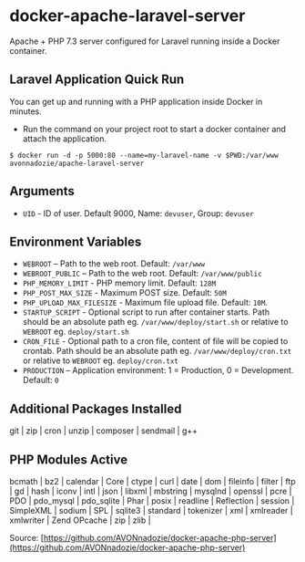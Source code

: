 # docker-apache-laravel-server
Apache + PHP 7.3 server configured for Laravel running inside a Docker container.

## Laravel Application Quick Run

You can get up and running with a PHP application inside Docker in minutes.

- Run the command on your project root to start a docker container and attach the application. 
```
$ docker run -d -p 5000:80 --name=my-laravel-name -v $PWD:/var/www avonnadozie/apache-laravel-server
```

## Arguments

- `UID` - ID of user. Default 9000, Name: `devuser`, Group: `devuser`

## Environment Variables

- `WEBROOT` – Path to the web root. Default: `/var/www`
- `WEBROOT_PUBLIC` – Path to the web root. Default: `/var/www/public`
- `PHP_MEMORY_LIMIT` - PHP memory limit. Default: `128M`
- `PHP_POST_MAX_SIZE` - Maximum POST size. Default: `50M`
- `PHP_UPLOAD_MAX_FILESIZE` - Maximum file upload file. Default: `10M`.
- `STARTUP_SCRIPT` - Optional script to run after container starts. Path should be an absolute path eg. `/var/www/deploy/start.sh` or relative to `WEBROOT` eg. `deploy/start.sh`
- `CRON_FILE` - Optional path to a cron file, content of file will be copied to crontab. Path should be an absolute path eg. `/var/www/deploy/cron.txt` or relative to `WEBROOT` eg. `deploy/cron.txt`
- `PRODUCTION` – Application environment: 1 = Production, 0 = Development. Default: `0`

## Additional Packages Installed
git |
zip |
cron |
unzip |
composer |
sendmail |
g++

## PHP Modules Active
bcmath |
bz2 |
calendar |
Core |
ctype |
curl |
date |
dom |
fileinfo |
filter |
ftp |
gd |
hash |
iconv |
intl |
json |
libxml |
mbstring |
mysqlnd |
openssl |
pcre |
PDO |
pdo_mysql |
pdo_sqlite |
Phar |
posix |
readline |
Reflection |
session |
SimpleXML |
sodium |
SPL |
sqlite3 |
standard |
tokenizer |
xml |
xmlreader |
xmlwriter |
Zend OPcache |
zip |
zlib |

Source: [https://github.com/AVONnadozie/docker-apache-php-server](https://github.com/AVONnadozie/docker-apache-php-server)
